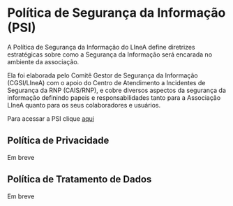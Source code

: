 # Política de Segurança da Informação (PSI)

A Política de Segurança da Informação do LIneA define diretrizes estratégicas sobre como a Segurança da Informação será encarada no ambiente da associação.

Ela foi elaborada pelo Comitê Gestor de Segurança da Informação (CGSI/LIneA) com o apoio do Centro de Atendimento a Incidentes de Segurança da RNP (CAIS/RNP), e cobre diversos aspectos da segurança da informação definindo papeis e responsabilidades tanto para a Associação LIneA quanto para os seus colaboradores e usuários.

Para acessar a PSI clique [aqui](https://docs.google.com/document/d/1guNonR3KK8u016o5_DVXsYQqrZdKLOIkASiOkPqBgOE/edit?usp=sharing)

## Política de Privacidade

Em breve

## Política de Tratamento de Dados

Em breve 
